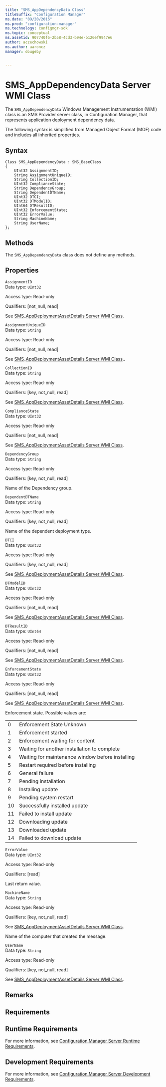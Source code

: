 ```yaml
---
title: "SMS_AppDependencyData Class"
titleSuffix: "Configuration Manager"
ms.date: "09/20/2016"
ms.prod: "configuration-manager"
ms.technology: configmgr-sdk
ms.topic: conceptual
ms.assetid: 907740f6-2b58-4cd3-b94e-b120ef9947e6
author: aczechowski
ms.author: aaroncz
manager: dougeby


---
```

# SMS_AppDependencyData Server WMI Class
The `SMS_AppDependencyData` Windows Management Instrumentation (WMI) class is an SMS Provider server class, in Configuration Manager, that represents application deployment dependency data.  

 The following syntax is simplified from Managed Object Format (MOF) code and includes all inherited properties.  

## Syntax  

```  
Class SMS_AppDependencyData : SMS_BaseClass  
{  
    UInt32 AssignmentID;  
    String AssignmentUniqueID;  
    String CollectionID;  
    UInt32 ComplianceState;  
    String DependencyGroup;  
    String DependentDTName;  
    UInt32 DTCI;  
    UInt32 DTModelID;  
    UInt64 DTResultID;  
    UInt32 EnforcementState;  
    UInt32 ErrorValue;  
    String MachineName;  
    String UserName;  
};  
```  

## Methods  
 The `SMS_AppDependencyData` class does not define any methods.  

## Properties  
 `AssignmentID`  
 Data type: `UInt32`  

 Access type: Read-only  

 Qualifiers: [not_null, read]  

 See [SMS_AppDeploymentAssetDetails Server WMI Class](../../../develop/reference/apps/sms_appdeploymentassetdetails-server-wmi-class.md).  

 `AssignmentUniqueID`  
 Data type: `String`  

 Access type: Read-only  

 Qualifiers: [not_null, read]  

 See [SMS_AppDeploymentAssetDetails Server WMI Class](../../../develop/reference/apps/sms_appdeploymentassetdetails-server-wmi-class.md)..  

 `CollectionID`  
 Data type: `String`  

 Access type: Read-only  

 Qualifiers: [key, not_null, read]  

 See [SMS_AppDeploymentAssetDetails Server WMI Class](../../../develop/reference/apps/sms_appdeploymentassetdetails-server-wmi-class.md).  

 `ComplianceState`  
 Data type: `UInt32`  

 Access type: Read-only  

 Qualifiers: [not_null, read]  

 See [SMS_AppDeploymentAssetDetails Server WMI Class](../../../develop/reference/apps/sms_appdeploymentassetdetails-server-wmi-class.md).  

 `DependencyGroup`  
 Data type: `String`  

 Access type: Read-only  

 Qualifiers: [key, not_null, read]  

 Name of the Dependency group.  

 `DependentDTName`  
 Data type: `String`  

 Access type: Read-only  

 Qualifiers: [key, not_null, read]  

 Name of the dependent deployment type.  

 `DTCI`  
 Data type: `UInt32`  

 Access type: Read-only  

 Qualifiers: [key, not_null, read]  

 See [SMS_AppDeploymentAssetDetails Server WMI Class](../../../develop/reference/apps/sms_appdeploymentassetdetails-server-wmi-class.md).  

 `DTModelID`  
 Data type: `UInt32`  

 Access type: Read-only  

 Qualifiers: [not_null, read]  

 See [SMS_AppDeploymentAssetDetails Server WMI Class](../../../develop/reference/apps/sms_appdeploymentassetdetails-server-wmi-class.md).  

 `DTResultID`  
 Data type: `UInt64`  

 Access type: Read-only  

 Qualifiers: [not_null, read]  

 See [SMS_AppDeploymentAssetDetails Server WMI Class](../../../develop/reference/apps/sms_appdeploymentassetdetails-server-wmi-class.md).  

 `EnforcementState`  
 Data type: `UInt32`  

 Access type: Read-only  

 Qualifiers: [not_null, read]  

 See [SMS_AppDeploymentAssetDetails Server WMI Class](../../../develop/reference/apps/sms_appdeploymentassetdetails-server-wmi-class.md).  

 Enforcement state. Possible values are:  

|||  
|-|-|  
|0|Enforcement State Unknown|  
|1|Enforcement started|  
|2|Enforcement waiting for content|  
|3|Waiting for another installation to complete|  
|4|Waiting for maintenance window before installing|  
|5|Restart required before installing|  
|6|General failure|  
|7|Pending installation|  
|8|Installing update|  
|9|Pending system restart|  
|10|Successfully installed update|  
|11|Failed to install update|  
|12|Downloading update|  
|13|Downloaded update|  
|14|Failed to download update|  

 `ErrorValue`  
 Data type: `UInt32`  

 Access type: Read-only  

 Qualifiers: [read]  

 Last return value.  

 `MachineName`  
 Data type: `String`  

 Access type: Read-only  

 Qualifiers: [key, not_null, read]  

 See [SMS_AppDeploymentAssetDetails Server WMI Class](../../../develop/reference/apps/sms_appdeploymentassetdetails-server-wmi-class.md).  

 Name of the computer that created the message.  

 `UserName`  
 Data type: `String`  

 Access type: Read-only  

 Qualifiers: [key, not_null, read]  

 See [SMS_AppDeploymentAssetDetails Server WMI Class](../../../develop/reference/apps/sms_appdeploymentassetdetails-server-wmi-class.md).  

## Remarks  

## Requirements  

## Runtime Requirements  
 For more information, see [Configuration Manager Server Runtime Requirements](../../../develop/core/reqs/server-runtime-requirements.md).  

## Development Requirements  
 For more information, see [Configuration Manager Server Development Requirements](../../../develop/core/reqs/server-development-requirements.md).  
